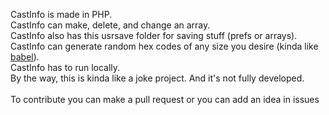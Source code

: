CastInfo is made in PHP.
<br>
CastInfo can make, delete, and change an array.
<br>
CastInfo also has this usrsave folder for saving stuff (prefs or arrays).
<br>
CastInfo can generate random hex codes of any size you desire (kinda like [babel](https://libraryofbabel.info)).
<br>
CastInfo has to run locally.
<br>
By the way, this is kinda like a joke project. And it's not fully developed.
<br>
<br>
To contribute you can make a pull request or you can add an idea in issues
